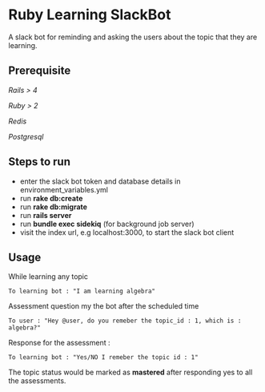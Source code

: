 # Ruby Learning SlackBot

A slack bot for reminding and asking the users about the topic that they are learning. 


## Prerequisite  

*Rails > 4*  

*Ruby > 2*  

*Redis*

*Postgresql*  


## Steps to run
* enter the slack bot token and database details in environment_variables.yml
* run **rake db:create**
* run **rake db:migrate**
* run **rails server**
* run **bundle exec sidekiq** (for background job server)
* visit the index url, e.g localhost:3000, to start the slack bot client


## Usage

While learning any topic
	
    To learning bot : "I am learning algebra"

Assessment question my the bot after the scheduled time

    To user : "Hey @user, do you remeber the topic_id : 1, which is : algebra?"

Response for the assessment :

    To learning bot : "Yes/NO I remeber the topic id : 1"

The topic status would be marked as **mastered** after responding yes to all the assessments.